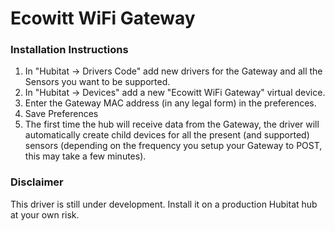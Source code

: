 # <span class="c8">Ecowitt WiFi Gateway</span>

### <span class="c4">Installation Instructions</span>

<span class="c0"></span>

1.  <span class="c0">In "Hubitat → Drivers Code" add new drivers for the Gateway and all the Sensors you want to be supported.</span>
2.  <span class="c0">In "Hubitat → Devices" add a new "Ecowitt WiFi Gateway" virtual device.</span>
3.  <span class="c0">Enter the Gateway MAC address (in any legal form) in the preferences.</span>
4.  <span class="c0">Save Preferences</span>
5.  <span class="c0">The first time the hub will receive data from the Gateway, the driver will automatically create child devices for all the present (and supported) sensors (depending on the frequency you setup your Gateway to POST, this may take a few minutes).</span>

### <span class="c4">Disclaimer</span>

<span class="c0"></span>

<span>This driver is still under development. Install it on a production Hubitat hub at your own risk.</span>
